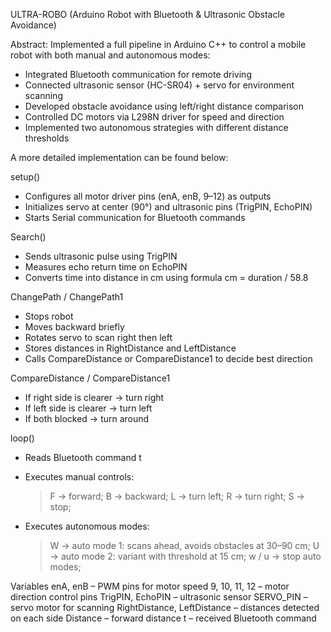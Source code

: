 ULTRA-ROBO (Arduino Robot with Bluetooth & Ultrasonic Obstacle Avoidance)

Abstract:
Implemented a full pipeline in Arduino C++ to control a mobile robot with both manual and autonomous modes:
- Integrated Bluetooth communication for remote driving
- Connected ultrasonic sensor (HC-SR04) + servo for environment scanning
- Developed obstacle avoidance using left/right distance comparison
- Controlled DC motors via L298N driver for speed and direction
- Implemented two autonomous strategies with different distance thresholds

A more detailed implementation can be found below:

setup()
- Configures all motor driver pins (enA, enB, 9–12) as outputs
- Initializes servo at center (90°) and ultrasonic pins (TrigPIN, EchoPIN)
- Starts Serial communication for Bluetooth commands

Search()
- Sends ultrasonic pulse using TrigPIN
- Measures echo return time on EchoPIN
- Converts time into distance in cm using formula cm = duration / 58.8

ChangePath / ChangePath1
- Stops robot
- Moves backward briefly
- Rotates servo to scan right then left
- Stores distances in RightDistance and LeftDistance
- Calls CompareDistance or CompareDistance1 to decide best direction

CompareDistance / CompareDistance1
- If right side is clearer → turn right
- If left side is clearer → turn left
- If both blocked → turn around

loop()
- Reads Bluetooth command t
- Executes manual controls:
    > F → forward;
    > B → backward;
    > L → turn left;
    > R → turn right;
    > S → stop;

- Executes autonomous modes:
    > W → auto mode 1: scans ahead, avoids obstacles at 30–90 cm;
    > U → auto mode 2: variant with threshold at 15 cm;
    > w / u → stop auto modes;

Variables
enA, enB – PWM pins for motor speed
9, 10, 11, 12 – motor direction control pins
TrigPIN, EchoPIN – ultrasonic sensor
SERVO_PIN – servo motor for scanning
RightDistance, LeftDistance – distances detected on each side
Distance – forward distance
t – received Bluetooth command
